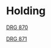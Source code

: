 # Holding  



[DRG 870](http://mvigoda.github.io/Charts/DRG_870_Chart.html)  

[DRG 871](http://mvigoda.github.io/Charts/DRG_871_Chart.html)  


